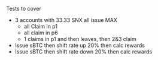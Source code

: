 Tests to cover

- 3 accounts with 33.33 SNX all issue MAX
  - all Claim in p1
  - all claim in p6
  - 1 claims in p1 and then leaves, then 2&3 claim
- Issue sBTC then shift rate up 20% then calc rewards
- Issue sBTC then shift rate down 20% then calc rewards

